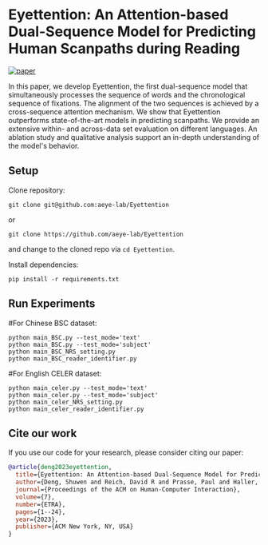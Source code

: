 # Eyettention: An Attention-based Dual-Sequence Model for Predicting Human Scanpaths during Reading
[![paper](https://img.shields.io/static/v1?label=paper&message=download%20link&color=brightgreen)](https://arxiv.org/abs/2304.10784)

In this paper, we develop Eyettention, the first dual-sequence model that simultaneously processes the sequence of words and the chronological sequence of fixations. The alignment of the two sequences is achieved by a cross-sequence attention mechanism. We show that Eyettention outperforms state-of-the-art models in predicting scanpaths. We provide an extensive within- and across-data set evaluation on different languages. An ablation study and qualitative analysis support an in-depth understanding of the model's behavior.

## Setup

Clone repository:

```
git clone git@github.com:aeye-lab/Eyettention
```

or

```
git clone https://github.com/aeye-lab/Eyettention
```
and change to the cloned repo via `cd Eyettention`.

Install dependencies:

```
pip install -r requirements.txt
```

## Run Experiments
#For Chinese BSC dataset:
```
python main_BSC.py --test_mode='text'
python main_BSC.py --test_mode='subject'
python main_BSC_NRS_setting.py
python main_BSC_reader_identifier.py
```

#For English CELER dataset:
```
python main_celer.py --test_mode='text'
python main_celer.py --test_mode='subject'
python main_celer_NRS_setting.py
python main_celer_reader_identifier.py
```

## Cite our work
If you use our code for your research, please consider citing our paper:

```bibtex
@article{deng2023eyettention,
  title={Eyettention: An Attention-based Dual-Sequence Model for Predicting Human Scanpaths during Reading},
  author={Deng, Shuwen and Reich, David R and Prasse, Paul and Haller, Patrick and Scheffer, Tobias and J{\"a}ger, Lena A},
  journal={Proceedings of the ACM on Human-Computer Interaction},
  volume={7},
  number={ETRA},
  pages={1--24},
  year={2023},
  publisher={ACM New York, NY, USA}
}
```
